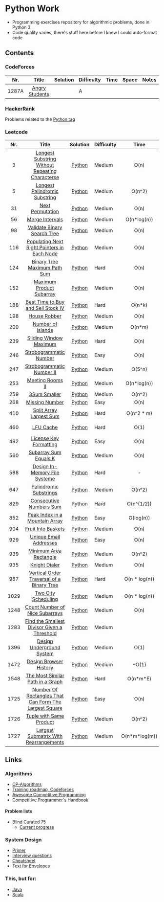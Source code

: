 # Python Work
- Programming exercises repository for algorithmic problems, done in Python 3
- Code quality varies, there's stuff here before I knew I could auto-format code


## Contents

### CodeForces
| Nr. 	| Title 	| Solution 	| Difficulty 	| Time 	| Space 	| Notes 	|
|:---:	|:-----:	|:--------:	|------------	|:----:	|:-----:	|:-----:	|
| 1287A 	| [Angry Students](https://codeforces.com/problemset/problem/1287/A) 	|  	| A 	|  	|  	|  	|

### HackerRank
Problems related to the [Python tag](https://www.hackerrank.com/domains/python?filters%5Bstatus%5D%5B%5D=unsolved&badge_type=python)

### Leetcode

| Nr. 	| Title 	| Solution 	| Difficulty 	| Time 	| Space 	| Notes 	|
|:---:	|:-----:	|:--------:	|------------	|:----:	|:-----:	|:-----:	|
| 3  | [Longest Substring Without Repeating Characterse](https://leetcode.com/problems/longest-substring-without-repeating-characters/) 	           | [Python](./Leetcode/3.py) 	    | Medium | O(n) 	| O(n) 	|  	| 
| 5  | [Longest Palindromic Substring](https://leetcode.com/problems/longest-palindromic-substring/)                                                   | [Python](./Leetcode/5.py)      | Medium | O(n^2)       | O(n)  |       |
| 31 | [Next Permutation](https://leetcode.com/problems/next-permutation/)                                                                             | [Python](./Leetcode/31.py) 	| Medium | O(n) 	| O(1) 	|  	| 
| 56 | [Merge Intervals](https://leetcode.com/problems/merge-intervals/)                                                                               | [Python](./Leetcode/56.py) 	| Medium | O(n*log(n)) 	| O(n) 	|  	| 
| 98  | [ Validate Binary Search Tree](https://leetcode.com/problems/validate-binary-search-tree/) 	                                                    | [Python](./Leetcode/98.py) 	| Medium | O(n) 	| O(depth) 	|  	|
| 116 | [Populating Next Right Pointers in Each Node](https://leetcode.com/problems/populating-next-right-pointers-in-each-node/) 	                    | [Python](./Leetcode/116.py) 	| Medium | O(n) 	| O(depth) 	|  	| 
| 124 | [Binary Tree Maximum Path Sum](https://leetcode.com/problems/binary-tree-maximum-path-sum/)                                                     | [Python](./leetcode/124.py)   | Hard   | O(n)     | O(d) | |
| 152 | [Maximum Product Subarray](https://leetcode.com/problems/maximum-product-subarray/)                                                             | [Python](./Leetcode/152.py)      | Medium | O(n)         | O(1)  |       |
| 188 | [Best Time to Buy and Sell Stock IV](https://leetcode.com/problems/best-time-to-buy-and-sell-stock-iv/) 	                                    | [Python](./Leetcode/188.py) 	| Hard 	 | O(n\*k) 	| O(n\*k) 	|  	|
| 198 | [House Robber](https://leetcode.com/problems/house-robber/)                                                                                     | [Python](./Leetcode/198.py) 	| Medium | O(n) 	| O(1) 	|  	| 
| 200 | [Number of islands](https://leetcode.com/problems/number-of-islands/) 	                                                                        | [Python](./Leetcode/200.py) 	| Medium | O(n\*m) 	| O(n\*m) 	|  	| 
| 239 | [Sliding Window Maximum](https://leetcode.com/problems/sliding-window-maximum/) 	                                                            | [Python](./Leetcode/239.py) 	| Hard 	 | O(n) 	| O(n) 	|  	| 
| 246 | [Strobogrammatic Number](https://leetcode.com/problems/strobogrammatic-number/)                                                                 | [Python](./Leetcode/246.py)   | Easy | O(n)   | O(1)  |       |
| 247 | [Strobogrammatic Number II](https://leetcode.com/problems/strobogrammatic-number-ii/)                                                           | [Python](./Leetcode/247.py)   | Medium | O(5^n)       | O(5^n)        |   |
| 253 | [Meeting Rooms II](https://leetcode.com/problems/meeting-rooms-ii/) 	                                                                        | [Python](./Leetcode/253.py) 	| Medium | O(n*log(n)) 	| O(n) 	|  	|
| 259 | [ 3Sum Smaller](https://leetcode.com/problems/3sum-smaller/) 	                                                                                | [Python](./Leetcode/259.py) 	| Medium | O(n^2) 	| O(n) 	|  	| 
| 268 | [Missing Number](https://leetcode.com/problems/missing-number/)                                                                                 | [Python](./Leetcode/268.py)   | Easy | O(n) | O(1) | |
| 410 | [Split Array Largest Sum](https://leetcode.com/problems/split-array-largest-sum)                                                                | [Python](./Leetcode/410.py)      | Hard | O(n^2 \* m)    | O(n \* m)     |       |
| 460 | [LFU Cache](https://leetcode.com/problems/lfu-cache/) 	                                                                                        | [Python](./Leetcode/460.py) 	| Hard 	 | O(1) 	| O(n) 	| Design Problem 	|
| 492 | [License Key Formatting](https://leetcode.com/problems/license-key-formatting/)                                                                 | [Python](./Leetcode/492.py) 	| Easy | O(n) 	| O(n) 	|  	| 
| 560 | [Subarray Sum Equals K](https://leetcode.com/problems/subarray-sum-equals-k/)                                                                   | [Python](./Leetcode/560.py) 	| Medium | O(n) 	| O(n) 	|  	| 
| 588 | [Design In-Memory File Systeme](https://leetcode.com/problems/design-in-memory-file-system/) 	                                                | [Python](./Leetcode/588.py) 	| Hard 	 | - 	| - 	| Design problem 	|
| 647 | [Palindromic Substrings](https://leetcode.com/problems/palindromic-substrings/)                                                                 | [Python](./Leetcode/647.py) 	| Medium | O(n^2) 	| O(1) 	|  	| 
| 829 | [Consecutive Numbers Sum](https://leetcode.com/problems/consecutive-numbers-sum/) 	                                                            | [Python](./Leetcode/829.py) 	| Hard 	 | O(n^(1/2)) 	| O(1) 	|  	|
| 852 | [ Peak Index in a Mountain Array](https://leetcode.com/problems/peak-index-in-a-mountain-array/)                                                | [Python](./Leetcode/852.py) 	| Easy | O(log(n)) 	| O(1) 	|  	| 
| 904 | [Fruit Into Baskets](https://leetcode.com/problems/fruit-into-baskets/)                                                                         | [Python](./Leetcode/904.py) 	| Medium | O(n) 	| O(1) 	|  	| 
| 929 | [Unique Email Addresses](https://leetcode.com/problems/unique-email-addresses/)                                                                 | [Python](./Leetcode/929.py) 	| Easy | O(n) 	| O(n) 	|  	| 
| 939 | [Minimum Area Rectangle](https://leetcode.com/problems/minimum-area-rectangle/)                                                                 | [Python](./Leetcode/939.py) 	| Medium | O(n^2) 	| O(n) 	|  	| 
| 935 | [Knight Dialer](https://leetcode.com/problems/knight-dialer/) 	                                                                                | [Python](./Leetcode/935.py) 	| Medium | O(n) 	| O(1) 	|  	|
| 987 | [Vertical Order Traversal of a Binary Tree](https://leetcode.com/problems/vertical-order-traversal-of-a-binary-tree/)                           | [Python](./Leetcode/987.py) 	| Hard | O(n \* log(n)) 	| O(n) 	|  	| 
| 1029 | [Two City Scheduling](https://leetcode.com/problems/two-city-scheduling/)                                                                      | [Python](./Leetcode/1029.py) 	| Medium | O(n \* log(n)) 	| O(n) 	|  	| 
| 1248 | [Count Number of Nice Subarrays](https://leetcode.com/problems/count-number-of-nice-subarrays/) 	                                            | [Python](./Leetcode/1248.py) 	| Medium | O(n) 	| O(1) 	|  	
| 1283 | [Find the Smallest Divisor Given a Threshold](https://leetcode.com/problems/find-the-smallest-divisor-given-a-threshold/) 	                    | [Python](./Leetcode/1283.py) 	| Medium |  	|  	|  	|
| 1396 | [Design Underground System](https://leetcode.com/problems/design-underground-system/)                                                          | [Python](./Leetcode/1396.py) 	| Medium | O(1) 	| O(n) 	|  	| 
| 1472 | [Design Browser History](https://leetcode.com/problems/design-browser-history/)                                                                | [Python](./Leetcode/1472.py) 	| Medium | ~O(1) 	| O(n) 	|  	| 
| 1548 | [The Most Similar Path in a Graph](https://leetcode.com/problems/the-most-similar-path-in-a-graph/) 	                                        | [Python](./Leetcode/1548.py) 	| Hard 	 | O(n*m\*E) 	| O(n\*m) 	|  	|
| 1725 | [Number Of Rectangles That Can Form The Largest Square](https://leetcode.com/problems/number-of-rectangles-that-can-form-the-largest-square/) 	| [Python](./Leetcode/1725.py) 	| Easy 	 | O(n) 	| O(1) 	|  	
| 1726 | [Tuple with Same Product](https://leetcode.com/problems/tuple-with-same-product/) 	                                                            | [Python](./Leetcode/1726.py) 	| Medium | O(n^2) 	| O(n^2) 	|  	|
| 1727 | [Largest Submatrix With Rearrangements](https://leetcode.com/problems/largest-submatrix-with-rearrangements/) 	                                | [Python](./Leetcode/1727.py) 	| Medium |  O(n\*m\*log(m)) 	| O(n*m) 	|  	|

<!-- 
| abcd | [Example_problem_name](https://leetcode.com/problems/example-problem-name) 	                                                                | [Python](./Leetcode/abcd.py) 	| Medium | O(n) 	| O(n) 	|  	| 
-->


## Links

### Algorithms
- [CP-Algorithms](https://cp-algorithms.com/)
- [Training roadmap, Codeforces](https://codeforces.com/blog/entry/65133)
- [Awesome Competitive Programming](https://github.com/lnishan/awesome-competitive-programming/blob/master/README.md)
- [Competitive Programmer's Handbook](https://cses.fi/book/index.php)

#### Problem lists
- [Blind Curated 75](https://leetcode.com/list/xoqag3yj/)
    - [Current progress](./blind_curated75.md)

### System Design
- [Primer](https://github.com/donnemartin/system-design-primer)
- [Interview questions](https://github.com/checkcheckzz/system-design-interview)
- [Cheatsheet](https://gist.github.com/vasanthk/485d1c25737e8e72759f)
- [Text for Envelopes](https://everythingisdata.wordpress.com/2009/10/17/numbers-everyone-should-know/)

### This, but for:
- [Java](https://github.com/StBogdan/Java-HackerRank)
- [Scala](https://github.com/StBogdan/ScalaScraps) 
